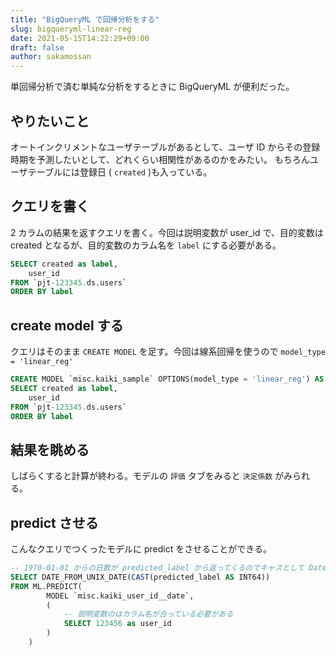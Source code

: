 ```yaml
---
title: "BigQueryML で回帰分析をする"
slug: bigqueryml-linear-reg
date: 2021-05-15T14:22:29+09:00
draft: false
author: sakamossan
---
```


単回帰分析で済む単純な分析をするときに BigQueryML が便利だった。

## やりたいこと

オートインクリメントなユーザテーブルがあるとして、ユーザ ID からその登録時期を予測したいとして、どれくらい相関性があるのかをみたい。
もちろんユーザテーブルには登録日 ( `created` )も入っている。

## クエリを書く

2 カラムの結果を返すクエリを書く。今回は説明変数が user_id で、目的変数は created となるが、目的変数のカラム名を `label` にする必要がある。

```sql
SELECT created as label,
    user_id
FROM `pjt-123345.ds.users`
ORDER BY label
```

## create model する

クエリはそのまま `CREATE MODEL` を足す。今回は線系回帰を使うので `model_type = 'linear_reg'`

```sql
CREATE MODEL `misc.kaiki_sample` OPTIONS(model_type = 'linear_reg') AS
SELECT created as label,
    user_id
FROM `pjt-123345.ds.users`
ORDER BY label
```

## 結果を眺める

しばらくすると計算が終わる。モデルの `評価` タブをみると `決定係数` がみられる。

## predict させる

こんなクエリでつくったモデルに predict をさせることができる。

```sql
-- 1970-01-01 からの日数が predicted_label から返ってくるのでキャスとして Date に戻す
SELECT DATE_FROM_UNIX_DATE(CAST(predicted_label AS INT64))
FROM ML.PREDICT(
        MODEL `misc.kaiki_user_id__date`,
        (
            -- 説明変数のはカラム名が合っている必要がある
            SELECT 123456 as user_id
        )
    )
```

